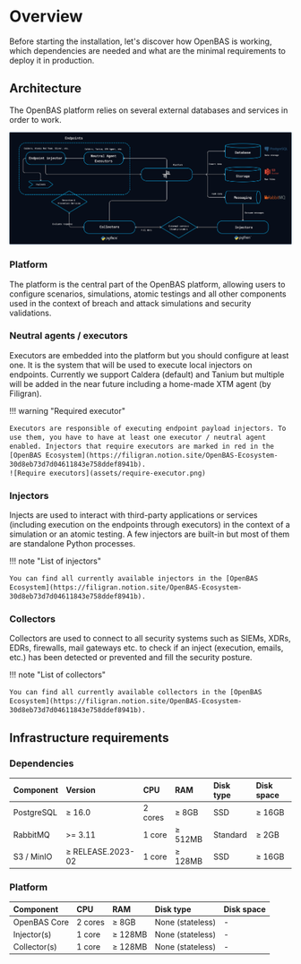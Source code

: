 # Overview

Before starting the installation, let's discover how OpenBAS is working, which dependencies are needed and what are the minimal requirements to deploy it in production.

## Architecture

The OpenBAS platform relies on several external databases and services in order to work.

![Architecture](assets/architecture.png)

### Platform

The platform is the central part of the OpenBAS platform, allowing users to configure scenarios, simulations, atomic testings and all other components used in the context of breach and attack simulations and security validations.

### Neutral agents / executors

Executors are embedded into the platform but you should configure at least one. It is the system that will be used to execute local injectors on endpoints. Currently we support Caldera (default) and Tanium but multiple will be added in the near future including a home-made XTM agent (by Filigran). 

!!! warning "Required executor"

    Executors are responsible of executing endpoint payload injectors. To use them, you have to have at least one executor / neutral agent enabled. Injectors that require executors are marked in red in the [OpenBAS Ecosystem](https://filigran.notion.site/OpenBAS-Ecosystem-30d8eb73d7d04611843e758ddef8941b).
    ![Require executors](assets/require-executor.png)

### Injectors

Injects are used to interact with third-party applications or services (including execution on the endpoints through executors) in the context of a simulation or an atomic testing. A few injectors are built-in but most of them are standalone Python processes. 

!!! note "List of injectors"

    You can find all currently available injectors in the [OpenBAS Ecosystem](https://filigran.notion.site/OpenBAS-Ecosystem-30d8eb73d7d04611843e758ddef8941b).

### Collectors

Collectors are used to connect to all security systems such as SIEMs, XDRs, EDRs, firewalls, mail gateways etc. to check if an inject (execution, emails, etc.) has been detected or prevented and fill the security posture. 

!!! note "List of collectors"

    You can find all currently available collectors in the [OpenBAS Ecosystem](https://filigran.notion.site/OpenBAS-Ecosystem-30d8eb73d7d04611843e758ddef8941b).

## Infrastructure requirements

### Dependencies

| Component                 | Version           | CPU       | RAM          | Disk type                    | Disk space         |
|:--------------------------|:------------------|:----------| :----------- | :--------------------------- |:-------------------|
| PostgreSQL                | ≥ 16.0            | 2 cores   | ≥ 8GB        | SSD                          | ≥ 16GB             |
| RabbitMQ                  | >= 3.11           | 1 core    | ≥ 512MB      | Standard                     | ≥ 2GB              |
| S3 / MinIO                | ≥ RELEASE.2023-02 | 1 core    | ≥ 128MB      | SSD                          | ≥ 16GB             |

### Platform

| Component    | CPU         | RAM          | Disk type                         | Disk space      |
|:-------------| :---------- | :----------- | :-------------------------------- | :-------------- |
| OpenBAS Core | 2 cores     | ≥ 8GB        | None (stateless)                  | -               |
| Injector(s)  | 1 core      | ≥ 128MB      | None (stateless)                  | -               |
| Collector(s) | 1 core      | ≥ 128MB      | None (stateless)                  | -               |